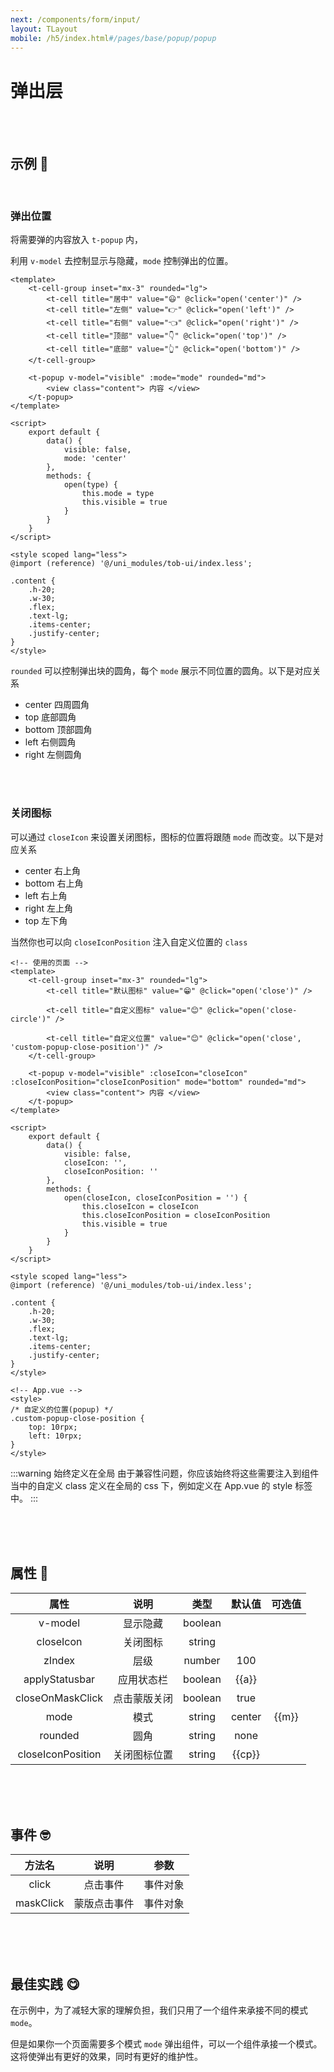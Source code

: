 ```yaml
---
next: /components/form/input/
layout: TLayout
mobile: /h5/index.html#/pages/base/popup/popup
---
```


# 弹出层

<br />
<br />

## 示例 :thinking:


<br />

### 弹出位置
将需要弹的内容放入 `t-popup` 内，

利用 `v-model` 去控制显示与隐藏，`mode` 控制弹出的位置。  

```vue
<template>
    <t-cell-group inset="mx-3" rounded="lg">
        <t-cell title="居中" value="😃" @click="open('center')" />
        <t-cell title="左侧" value="👉" @click="open('left')" />
        <t-cell title="右侧" value="👈" @click="open('right')" />
        <t-cell title="顶部" value="👇" @click="open('top')" />
        <t-cell title="底部" value="👆" @click="open('bottom')" />
    </t-cell-group>
    
    <t-popup v-model="visible" :mode="mode" rounded="md">
        <view class="content"> 内容 </view>
    </t-popup>
</template>

<script>
    export default {
        data() {
            visible: false,
            mode: 'center'
        },
        methods: {
            open(type) {
                this.mode = type
                this.visible = true
            }
        }
    }
</script>

<style scoped lang="less">
@import (reference) '@/uni_modules/tob-ui/index.less';

.content {
    .h-20; 
    .w-30; 
    .flex; 
    .text-lg;
    .items-center; 
    .justify-center;
}
</style>
```
`rounded` 可以控制弹出块的圆角，每个 `mode` 展示不同位置的圆角。以下是对应关系

- center 四周圆角
- top 底部圆角
- bottom 顶部圆角
- left 右侧圆角
- right 左侧圆角


<br />
<br />

### 关闭图标
可以通过 `closeIcon` 来设置关闭图标，图标的位置将跟随 `mode` 而改变。以下是对应关系

- center 右上角
- bottom 右上角
- left 右上角
- right 左上角
- top 左下角

当然你也可以向 `closeIconPosition` 注入自定义位置的 `class`

```vue
<!-- 使用的页面 -->
<template>
    <t-cell-group inset="mx-3" rounded="lg">
        <t-cell title="默认图标" value="😁" @click="open('close')" />
        
        <t-cell title="自定义图标" value="😊" @click="open('close-circle')" />
        
        <t-cell title="自定义位置" value="😊" @click="open('close', 'custom-popup-close-position')" />
    </t-cell-group>
    
    <t-popup v-model="visible" :closeIcon="closeIcon" :closeIconPosition="closeIconPosition" mode="bottom" rounded="md">
        <view class="content"> 内容 </view>
    </t-popup>
</template>

<script>
    export default {
        data() {
            visible: false,
            closeIcon: '',
            closeIconPosition: ''
        },
        methods: {
            open(closeIcon, closeIconPosition = '') {
                this.closeIcon = closeIcon
				this.closeIconPosition = closeIconPosition
                this.visible = true
            }
        }
    }
</script>

<style scoped lang="less">
@import (reference) '@/uni_modules/tob-ui/index.less';

.content {
    .h-20; 
    .w-30; 
    .flex; 
    .text-lg;
    .items-center; 
    .justify-center;
}
</style>
```

```vue
<!-- App.vue -->
<style>
/* 自定义的位置(popup) */
.custom-popup-close-position {
	top: 10rpx;
	left: 10rpx;
}
</style>
```

:::warning 始终定义在全局
由于兼容性问题，你应该始终将这些需要注入到组件当中的自定义 <t-tag color="warning">class</t-tag> 定义在全局的 <t-tag color="warning">css</t-tag> 下，例如定义在 <t-tag color="warning">App.vue</t-tag> 的 <t-tag color="warning">style 标签</t-tag> 中。
:::

<br />
<br />
<br />


<script setup>
    const a = '默认为true，只在top，left，right等模式下起效果'
    const m = 'top | bottom | center | left | right'
    const cp = '默认为空，不同模式不同位置'
</script>

## 属性 :monocle_face:

|       属性        |     说明     |  类型   | 默认值 |      可选值       |
| :---------------: | :----------: | :-----: | :----: | :---------------: |
|      v-model      |   显示隐藏   | boolean |        |   <t-doc-boo />   |
|     closeIcon     |   关闭图标   | string  |        |  <t-doc-icon />   |
|      zIndex       |     层级     | number  |  100   |                   |
|  applyStatusbar   |  应用状态栏  | boolean | {{a}}  |   <t-doc-boo />   |
| closeOnMaskClick  | 点击蒙版关闭 | boolean |  true  |   <t-doc-boo />   |
|       mode        |     模式     | string  | center |       {{m}}       |
|      rounded      |     圆角     | string  |  none  | <t-doc-rounded /> |
| closeIconPosition | 关闭图标位置 | string  | {{cp}} |                   |


<br />
<br />
<br />


## 事件 :nerd_face:

|  方法名   |     说明     |   参数   |
| :-------: | :----------: | :------: |
|   click   |   点击事件   | 事件对象 |
| maskClick | 蒙版点击事件 | 事件对象 |

<br />
<br />
<br />

## 最佳实践 :yum:

在示例中，为了减轻大家的理解负担，我们只用了一个组件来承接不同的模式 `mode`。    

但是如果你一个页面需要多个模式 `mode` 弹出组件，可以一个组件承接一个模式。这将使弹出有更好的效果，同时有更好的维护性。

<br />
<br />
<br />